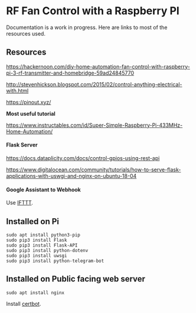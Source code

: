 # RF Fan Control with a Raspberry PI

Documentation is a work in progress. Here are links to most of the resources used.

## Resources
https://hackernoon.com/diy-home-automation-fan-control-with-raspberry-pi-3-rf-transmitter-and-homebridge-59ad24845770

http://stevenhickson.blogspot.com/2015/02/control-anything-electrical-with.html

https://pinout.xyz/

**Most useful tutorial**

https://www.instructables.com/id/Super-Simple-Raspberry-Pi-433MHz-Home-Automation/

#### Flask Server

https://docs.dataplicity.com/docs/control-gpios-using-rest-api

https://www.digitalocean.com/community/tutorials/how-to-serve-flask-applications-with-uswgi-and-nginx-on-ubuntu-18-04

#### Google Assistant to Webhook

Use [IFTTT](https://ifttt.com).

## Installed on Pi

```
sudo apt install python3-pip
sudo pip3 install Flask
sudo pip3 install Flask-API
sudo pip3 install python-dotenv
sudo pip3 install uwsgi
sudo pip3 install python-telegram-bot
```

## Installed on Public facing web server

```
sudo apt install nginx
```

Install [certbot](https://certbot.eff.org/lets-encrypt/ubuntubionic-nginx.html).


